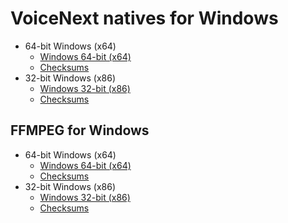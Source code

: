 # VoiceNext natives for Windows

* 64-bit Windows (x64)
   * [Windows 64-bit (x64)](/natives/vnext_natives_win32_x64.zip "64-bit Opus and Sodium")
   * [Checksums](/natives/vnext_natives_win32_x64.zip.checksums "64-bit Opus and Sodium - checksums")
* 32-bit Windows (x86)
   * [Windows 32-bit (x86)](/natives/vnext_natives_win32_x86.zip "32-bit Opus and Sodium")
   * [Checksums](/natives/vnext_natives_win32_x86.zip.checksums "32-bit Opus and Sodium - checksums")

## FFMPEG for Windows

* 64-bit Windows (x64)
   * [Windows 64-bit (x64)](/natives/ffmpeg_win32_x64.zip "64-bit FFMPEG")
   * [Checksums](/natives/ffmpeg_win32_x64.zip.checksums "64-bit FFMPEG - checksums")
* 32-bit Windows (x86)
   * [Windows 32-bit (x86)](/natives/ffmpeg_win32_x86.zip "32-bit FFMPEG")
   * [Checksums](/natives/ffmpeg_win32_x86.zip.checksums "32-bit FFMPEG - checksums")
